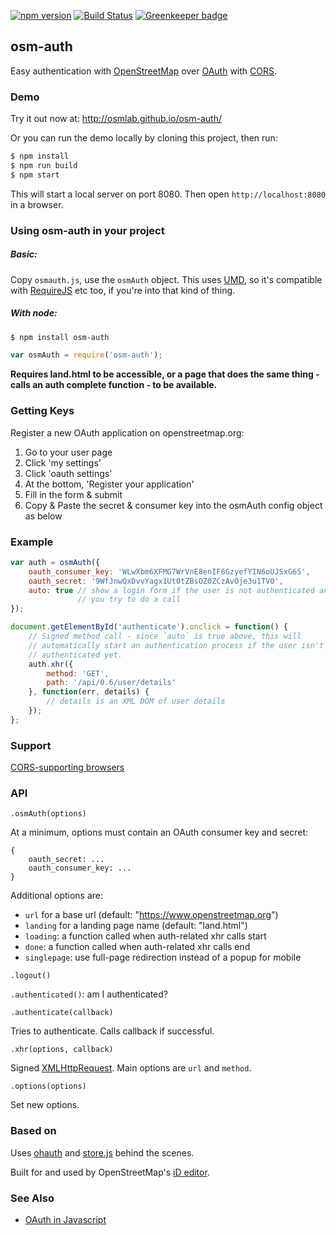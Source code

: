 [![npm version](https://badge.fury.io/js/osm-auth.svg)](https://badge.fury.io/js/osm-auth)
[![Build Status](https://circleci.com/gh/osmlab/osm-auth/tree/master.svg?style=shield)](https://circleci.com/gh/osmlab/osm-auth)
[![Greenkeeper badge](https://badges.greenkeeper.io/osmlab/osm-auth.svg)](https://greenkeeper.io/)

## osm-auth


Easy authentication with [OpenStreetMap](http://www.openstreetmap.org/)
over [OAuth](http://oauth.net/) with
[CORS](http://en.wikipedia.org/wiki/Cross-origin_resource_sharing).


### Demo

Try it out now at:  http://osmlab.github.io/osm-auth/

Or you can run the demo locally by cloning this project, then run:

```sh
$ npm install
$ npm run build
$ npm start
```

This will start a local server on port 8080.  Then open `http://localhost:8080` in a browser.


### Using osm-auth in your project

##### Basic:

Copy `osmauth.js`, use the `osmAuth` object.  This uses
[UMD](https://github.com/umdjs/umd), so it's compatible
with [RequireJS](http://requirejs.org/) etc too, if you're into that kind
of thing.

##### With node:

```sh
$ npm install osm-auth
```
```js
var osmAuth = require('osm-auth');
```

**Requires land.html to be accessible, or a page that does the same thing -
calls an auth complete function - to be available.**


### Getting Keys

Register a new OAuth application on openstreetmap.org:

1. Go to your user page
2. Click 'my settings'
3. Click 'oauth settings'
4. At the bottom, 'Register your application'
5. Fill in the form & submit
6. Copy & Paste the secret & consumer key into the osmAuth config object as below


### Example

```js
var auth = osmAuth({
    oauth_consumer_key: 'WLwXbm6XFMG7WrVnE8enIF6GzyefYIN6oUJSxG65',
    oauth_secret: '9WfJnwQxDvvYagx1Ut0tZBsOZ0ZCzAvOje3u1TV0',
    auto: true // show a login form if the user is not authenticated and
               // you try to do a call
});

document.getElementById('authenticate').onclick = function() {
    // Signed method call - since `auto` is true above, this will
    // automatically start an authentication process if the user isn't
    // authenticated yet.
    auth.xhr({
        method: 'GET',
        path: '/api/0.6/user/details'
    }, function(err, details) {
        // details is an XML DOM of user details
    });
};
```

### Support

[CORS-supporting browsers](http://caniuse.com/#feat=cors)


### API

`.osmAuth(options)`

At a minimum, options must contain an OAuth consumer key and secret:

```
{
    oauth_secret: ...
    oauth_consumer_key: ...
}
```

Additional options are:

* `url` for a base url (default: "https://www.openstreetmap.org")
* `landing` for a landing page name (default: "land.html")
* `loading`: a function called when auth-related xhr calls start
* `done`: a function called when auth-related xhr calls end
* `singlepage`: use full-page redirection instead of a popup for mobile

`.logout()`

`.authenticated()`: am I authenticated?

`.authenticate(callback)`

Tries to authenticate. Calls callback if successful.

`.xhr(options, callback)`

Signed [XMLHttpRequest](http://en.wikipedia.org/wiki/XMLHttpRequest).
Main options are `url` and `method`.

`.options(options)`

Set new options.


### Based on

Uses [ohauth](https://github.com/osmlab/ohauth) and
[store.js](https://github.com/marcuswestin/store.js) behind the scenes.

Built for and used by OpenStreetMap's [iD editor](https://github.com/openstreetmap/iD).


### See Also

* [OAuth in Javascript](http://mapbox.com/osmdev/2013/01/15/oauth-in-javascript/)
